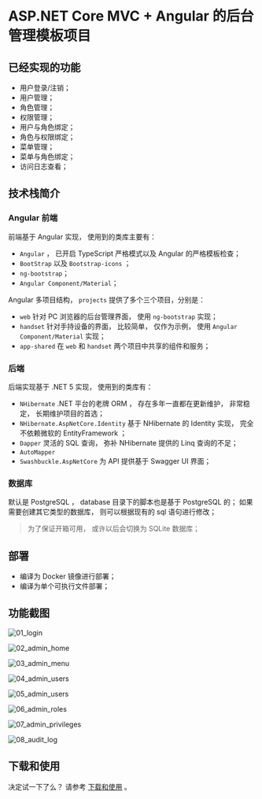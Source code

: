 # ASP.NET Core MVC + Angular 的后台管理模板项目

## 已经实现的功能

- 用户登录/注销；
- 用户管理；
- 角色管理；
- 权限管理；
- 用户与角色绑定；
- 角色与权限绑定；
- 菜单管理；
- 菜单与角色绑定；
- 访问日志查看；

## 技术栈简介

### Angular 前端

前端基于 Angular 实现， 使用到的类库主要有：

- `Angular` ， 已开启 TypeScript 严格模式以及 Angular 的严格模板检查；
- `BootStrap` 以及 `Bootstrap-icons` ；
- `ng-bootstrap`；
- `Angular Component/Material`；

Angular 多项目结构， `projects` 提供了多个三个项目，分别是：

- `web` 针对 PC 浏览器的后台管理界面， 使用 `ng-bootstrap` 实现；
- `handset` 针对手持设备的界面， 比较简单， 仅作为示例， 使用 `Angular Component/Material` 实现；
- `app-shared` 在 `web` 和 `handset` 两个项目中共享的组件和服务；

### 后端

后端实现基于 .NET 5 实现， 使用到的类库有：

- `NHibernate` .NET 平台的老牌 ORM ， 存在多年一直都在更新维护， 非常稳定， 长期维护项目的首选；
- `NHibernate.AspNetCore.Identity` 基于 NHibernate 的 Identity 实现， 完全不依赖微软的 EntityFramework ；
- `Dapper` 灵活的 SQL 查询， 弥补 NHibernate 提供的 Linq 查询的不足；
- `AutoMapper`
- `Swashbuckle.AspNetCore` 为 API 提供基于 Swagger UI 界面；

### 数据库

默认是 PostgreSQL ， database 目录下的脚本也是基于 PostgreSQL 的； 如果需要创建其它类型的数据库， 则可以根据现有的 sql 语句进行修改；

> 为了保证开箱可用， 或许以后会切换为 SQLite 数据库；

## 部署

- 编译为 Docker 镜像进行部署；
- 编译为单个可执行文件部署；

## 功能截图

![01_login](docs/assets/images/01_login.png)

![02_admin_home](docs/assets/images/02_admin_home.png)

![03_admin_menu](docs/assets/images/03_admin_menu.png)

![04_admin_users](docs/assets/images/04_admin_users-1.png)

![05_admin_users](docs/assets/images/05_admin_users-2.png)

![06_admin_roles](docs/assets/images/06_admin_roles.png)

![07_admin_privileges](docs/assets/images/07_admin_privileges.png)

![08_audit_log](docs/assets/images/08_audit_log.png)

## 下载和使用

决定试一下了么？ 请参考 [下载和使用](docs/00_下载和使用.md) 。
